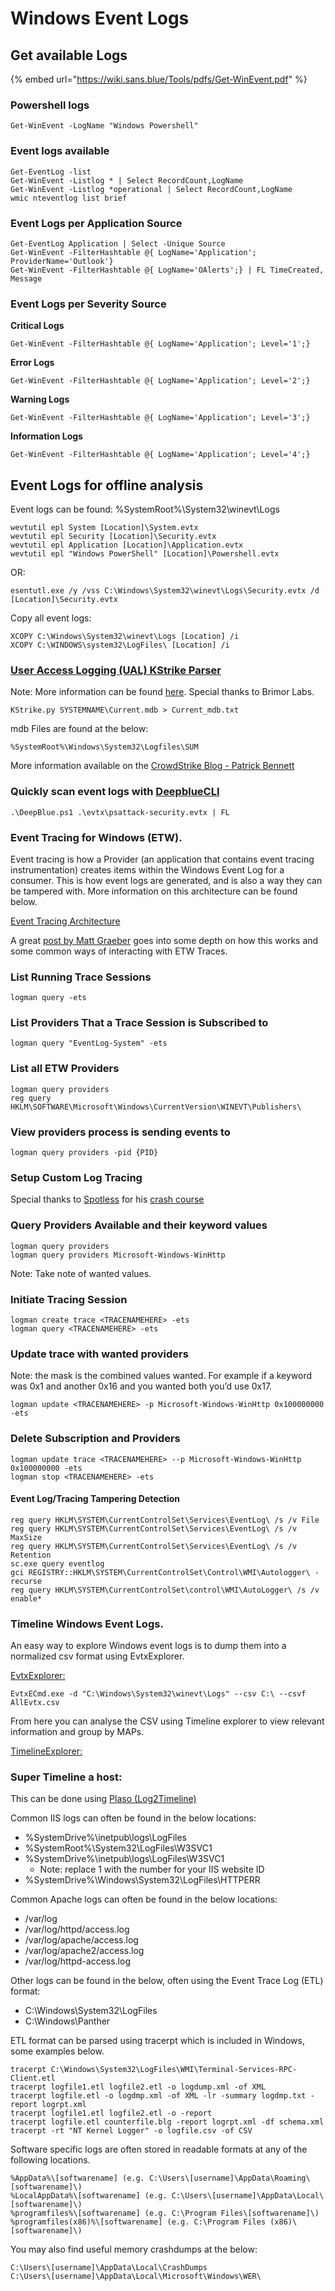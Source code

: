 # Windows Event Logs

## Get available Logs

{% embed url="https://wiki.sans.blue/Tools/pdfs/Get-WinEvent.pdf" %}

### Powershell logs <a href="#powershell-logs" id="powershell-logs"></a>

```
Get-WinEvent -LogName "Windows Powershell"
```

### Event logs available <a href="#event-logs-available" id="event-logs-available"></a>

```
Get-EventLog -list
Get-WinEvent -Listlog * | Select RecordCount,LogName 
Get-WinEvent -Listlog *operational | Select RecordCount,LogName
wmic nteventlog list brief
```

### Event Logs per Application Source <a href="#event-logs-per-application-source" id="event-logs-per-application-source"></a>

```
Get-EventLog Application | Select -Unique Source
Get-WinEvent -FilterHashtable @{ LogName='Application'; ProviderName='Outlook'}
Get-WinEvent -FilterHashtable @{ LogName='OAlerts';} | FL TimeCreated, Message
```

### Event Logs per Severity Source <a href="#event-logs-per-severity-source" id="event-logs-per-severity-source"></a>

**Critical Logs**

```
Get-WinEvent -FilterHashtable @{ LogName='Application'; Level='1';}
```

**Error Logs**

```
Get-WinEvent -FilterHashtable @{ LogName='Application'; Level='2';}
```

**Warning Logs**

```
Get-WinEvent -FilterHashtable @{ LogName='Application'; Level='3';}
```

**Information Logs**

```
Get-WinEvent -FilterHashtable @{ LogName='Application'; Level='4';}
```

## Event Logs for offline analysis <a href="#event-logs-for-offline-analysis" id="event-logs-for-offline-analysis"></a>

Event logs can be found: %SystemRoot%\System32\winevt\Logs

```
wevtutil epl System [Location]\System.evtx
wevtutil epl Security [Location]\Security.evtx
wevtutil epl Application [Location]\Application.evtx
wevtutil epl "Windows PowerShell" [Location]\Powershell.evtx
```

OR:

```
esentutl.exe /y /vss C:\Windows\System32\winevt\Logs\Security.evtx /d [Location]\Security.evtx
```

Copy all event logs:

```
XCOPY C:\Windows\System32\winevt\Logs [Location] /i
XCOPY C:\WINDOWS\system32\LogFiles\ [Location] /i
```

### [User Access Logging (UAL) KStrike Parser](https://github.com/brimorlabs/KStrike) <a href="#user-access-logging-ual-kstrike-parser" id="user-access-logging-ual-kstrike-parser"></a>

Note: More information can be found [here](https://docs.microsoft.com/en-us/windows-server/administration/user-access-logging/manage-user-access-logging). Special thanks to Brimor Labs.

```
KStrike.py SYSTEMNAME\Current.mdb > Current_mdb.txt
```

mdb Files are found at the below:

```
%SystemRoot%\Windows\System32\Logfiles\SUM
```

More information available on the [CrowdStrike Blog - Patrick Bennett](https://www.crowdstrike.com/blog/user-access-logging-ual-overview/)

### Quickly scan event logs with [DeepblueCLI](https://github.com/sans-blue-team/DeepBlueCLI) <a href="#quickly-scan-event-logs-with-deepbluecli" id="quickly-scan-event-logs-with-deepbluecli"></a>

```
.\DeepBlue.ps1 .\evtx\psattack-security.evtx | FL
```

### Event Tracing for Windows (ETW). <a href="#event-tracing-for-windows-etw" id="event-tracing-for-windows-etw"></a>

Event tracing is how a Provider (an application that contains event tracing instrumentation) creates items within the Windows Event Log for a consumer. This is how event logs are generated, and is also a way they can be tampered with. More information on this architecture can be found below.

[Event Tracing Architecture](https://docs.microsoft.com/en-us/windows/win32/etw/about-event-tracing)

A great [post by Matt Graeber](https://medium.com/palantir/tampering-with-windows-event-tracing-background-offense-and-defense-4be7ac62ac63) goes into some depth on how this works and some common ways of interacting with ETW Traces.

### **List Running Trace Sessions**

```
logman query -ets
```

### **List Providers That a Trace Session is Subscribed to**

```
logman query "EventLog-System" -ets
```

### **List all ETW Providers**

```
logman query providers
reg query HKLM\SOFTWARE\Microsoft\Windows\CurrentVersion\WINEVT\Publishers\
```

### **View providers process is sending events to**

```
logman query providers -pid {PID}
```

### Setup Custom Log Tracing <a href="#setup-custom-log-tracing" id="setup-custom-log-tracing"></a>

Special thanks to [Spotless](https://twitter.com/spotheplanet) for his [crash course](https://www.ired.team/miscellaneous-reversing-forensics/etw-event-tracing-for-windows-101)

### **Query Providers Available and their keyword values**

```
logman query providers
logman query providers Microsoft-Windows-WinHttp
```

Note: Take note of wanted values.

### **Initiate Tracing Session**

```
logman create trace <TRACENAMEHERE> -ets
logman query <TRACENAMEHERE> -ets
```

### Update trace with wanted providers <a href="#update-trace-with-wanted-providers" id="update-trace-with-wanted-providers"></a>

Note: the mask is the combined values wanted. For example if a keyword was 0x1 and another 0x16 and you wanted both you’d use 0x17.

```
logman update <TRACENAMEHERE> -p Microsoft-Windows-WinHttp 0x100000000 -ets
```

### Delete Subscription and Providers <a href="#delete-subscription-and-providers" id="delete-subscription-and-providers"></a>

```
logman update trace <TRACENAMEHERE> --p Microsoft-Windows-WinHttp 0x100000000 -ets
logman stop <TRACENAMEHERE> -ets
```

#### Event Log/Tracing Tampering Detection <a href="#event-logtracing-tampering-detection" id="event-logtracing-tampering-detection"></a>

```
reg query HKLM\SYSTEM\CurrentControlSet\Services\EventLog\ /s /v File
reg query HKLM\SYSTEM\CurrentControlSet\Services\EventLog\ /s /v MaxSize
reg query HKLM\SYSTEM\CurrentControlSet\Services\EventLog\ /s /v Retention
sc.exe query eventlog
gci REGISTRY::HKLM\SYSTEM\CurrentControlSet\Control\WMI\Autologger\ -recurse
reg query HKLM\SYSTEM\CurrentControlSet\control\WMI\AutoLogger\ /s /v enable*
```

### Timeline Windows Event Logs. <a href="#timeline-windows-event-logs" id="timeline-windows-event-logs"></a>

An easy way to explore Windows event logs is to dump them into a normalized csv format using EvtxExplorer.

[EvtxExplorer:](https://ericzimmerman.github.io/#!index.md)

```
EvtxECmd.exe -d "C:\Windows\System32\winevt\Logs" --csv C:\ --csvf AllEvtx.csv
```

From here you can analyse the CSV using Timeline explorer to view relevant information and group by MAPs.

[TimelineExplorer:](https://ericzimmerman.github.io/#!index.md)

### Super Timeline a host: <a href="#super-timeline-a-host" id="super-timeline-a-host"></a>

This can be done using [Plaso (Log2Timeline)](https://plaso.readthedocs.io/en/latest/)

Common IIS logs can often be found in the below locations:

* %SystemDrive%\inetpub\logs\LogFiles
* %SystemRoot%\System32\LogFiles\W3SVC1
* %SystemDrive%\inetpub\logs\LogFiles\W3SVC1
  * Note: replace 1 with the number for your IIS website ID
* %SystemDrive%\Windows\System32\LogFiles\HTTPERR

Common Apache logs can often be found in the below locations:

* /var/log
* /var/log/httpd/access.log
* /var/log/apache/access.log
* /var/log/apache2/access.log
* /var/log/httpd-access.log

Other logs can be found in the below, often using the Event Trace Log (ETL) format:

* C:\Windows\System32\LogFiles
* C:\Windows\Panther

ETL format can be parsed using tracerpt which is included in Windows, some examples below.

```
tracerpt C:\Windows\System32\LogFiles\WMI\Terminal-Services-RPC-Client.etl
tracerpt logfile1.etl logfile2.etl -o logdump.xml -of XML
tracerpt logfile.etl -o logdmp.xml -of XML -lr -summary logdmp.txt -report logrpt.xml
tracerpt logfile1.etl logfile2.etl -o -report
tracerpt logfile.etl counterfile.blg -report logrpt.xml -df schema.xml
tracerpt -rt "NT Kernel Logger" -o logfile.csv -of CSV
```

Software specific logs are often stored in readable formats at any of the following locations.

```
%AppData%\[softwarename] (e.g. C:\Users\[username]\AppData\Roaming\[softwarename]\)
%LocalAppData%\[softwarename] (e.g. C:\Users\[username]\AppData\Local\[softwarename]\)
%programfiles%\[softwarename] (e.g. C:\Program Files\[softwarename]\)
%programfiles(x86)%\[softwarename] (e.g. C:\Program Files (x86)\[softwarename]\)
```

You may also find useful memory crashdumps at the below:

```
C:\Users\[username]\AppData\Local\CrashDumps
C:\Users\[username]\AppData\Local\Microsoft\Windows\WER\
```
